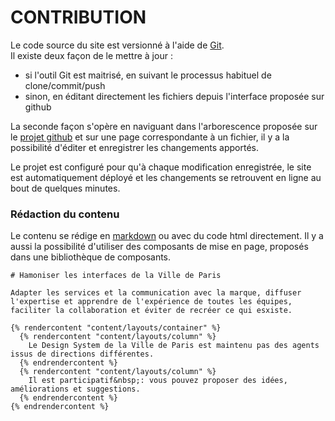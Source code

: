 # CONTRIBUTION

Le code source du site est versionné à l'aide de [Git](https://git-scm.com/).  
Il existe deux façon de le mettre à jour :
- si l'outil Git est maitrisé, en suivant le processus habituel de clone/commit/push
- sinon, en éditant directement les fichiers depuis l'interface proposée sur github

La seconde façon s'opère en naviguant dans l'arborescence proposée sur le [projet github](https://github.com/parisnumerique/design-system) et sur une page correspondante à un fichier, il y a la possibilité d'éditer et enregistrer les changements apportés.

Le projet est configuré pour qu'à chaque modification enregistrée, le site est automatiquement déployé et les changements se retrouvent en ligne au bout de quelques minutes.

### Rédaction du contenu

Le contenu se rédige en [markdown](https://kramdown.gettalong.org/quickref.html) ou avec du code html directement. Il y a aussi la possibilité d'utiliser des composants de mise en page, proposés dans une bibliothèque de composants.

```
# Hamoniser les interfaces de la Ville de Paris

Adapter les services et la communication avec la marque, diffuser l'expertise et apprendre de l'expérience de toutes les équipes, faciliter la collaboration et éviter de recréer ce qui esxiste.

{% rendercontent "content/layouts/container" %}
  {% rendercontent "content/layouts/column" %}
    Le Design System de la Ville de Paris est maintenu pas des agents issus de directions différentes.
  {% endrendercontent %}
  {% rendercontent "content/layouts/column" %}
    Il est participatif&nbsp;: vous pouvez proposer des idées, améliorations et suggestions.
  {% endrendercontent %}
{% endrendercontent %}
```
